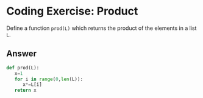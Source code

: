 # Coding Exercise: Product

Define a function `prod(L)` which returns the product of the elements in a list `L`.
## Answer
```python
def prod(L):
   x=1
   for i in range(0,len(L)):
      x*=L[i]
   return x
